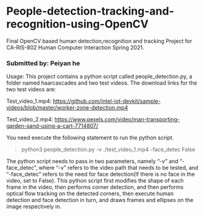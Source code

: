 # People-detection-tracking-and-recognition-using-OpenCV

Final OpenCV based human detection,recognition and tracking Project for CA-RIS-802 Human Computer Interaction Spring 2021.

### Submitted by: Peiyan he

Usage: This project contains a python script called people_detection.py, a folder named haarcascades and two test videos. The download links for the two test videos are: 

Test_video_1.mp4: https://github.com/intel-iot-devkit/sample-videos/blob/master/worker-zone-detection.mp4 

Test_video_2.mp4: https://www.pexels.com/video/man-transporting-garden-sand-using-a-cart-7714807/  

You need execute the following statement to run the python script.  
> python3 people_detection.py -v ./test_video_1.mp4 -face_detec False  

The python script needs to pass in two parameters, namely “-v” and “-face_detec”, where “-v” refers to the video path that needs to be tested, and “-face_detec” refers to the need for face detection(If there is no face in the video, set to False). This python script first modifies the shape of each frame in the video, then performs corner detection, and then performs optical flow tracking on the detected corners, then execute human detection and face detection in turn, and draws frames and ellipses on the image respectively in. 

